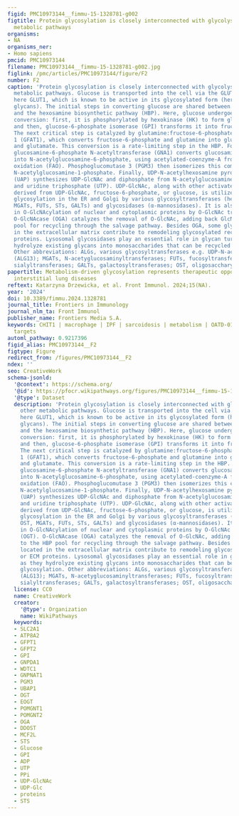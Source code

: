 ```yaml
---
figid: PMC10973144__fimmu-15-1328781-g002
figtitle: Protein glycosylation is closely interconnected with glycolysis and other
  metabolic pathways
organisms:
- NA
organisms_ner:
- Homo sapiens
pmcid: PMC10973144
filename: PMC10973144__fimmu-15-1328781-g002.jpg
figlink: /pmc/articles/PMC10973144/figure/F2
number: F2
caption: 'Protein glycosylation is closely interconnected with glycolysis and other
  metabolic pathways. Glucose is transported into the cell via the GLUT transporter,
  here GLUT1, which is known to be active in its glycosylated form (here with polyLacNAc
  glycans). The initial steps in converting glucose are shared between glycolysis
  and the hexosamine biosynthetic pathway (HBP). Here, glucose undergoes a two-step
  conversion: first, it is phosphorylated by hexokinase (HK) to form glucose-6-phosphate,
  and then, glucose-6-phosphate isomerase (GPI) transforms it into fructose-6-phosphate.
  The next critical step is catalyzed by glutamine:fructose-6-phosphate aminotransferase
  1 (GFAT1), which converts fructose-6-phosphate and glutamine into glucosamine-6-phosphate
  and glutamate. This conversion is a rate-limiting step in the HBP. Following this,
  glucosamine-6-phosphate N-acetyltransferase (GNA1) converts glucosamine-6-phosphate
  into N-acetylglucosamine-6-phosphate, using acetylated-coenzyme-A from fatty acid
  oxidation (FAO). Phosphoglucomutase 3 (PGM3) then isomerizes this compound into
  N-acetylglucosamine-1-phosphate. Finally, UDP-N-acetylhexosamine pyrophosphorylase
  (UAP) synthesizes UDP-GlcNAc and diphosphate from N-acetylglucosamine-1-phosphate
  and uridine triphosphate (UTP). UDP-GlcNAc, along with other activated monosaccharides
  derived from UDP-GlcNAc, fructose-6-phosphate, or glucose, is utilized for protein
  glycosylation in the ER and Golgi by various glycosyltransferases (here ALGs, OST,
  MGATs, FUTs, STs, GALTs) and glycosidases (α-mannosidases). It is also involved
  in O-GlcNAcylation of nuclear and cytoplasmic proteins by O-GlcNAc transferase (OGT).
  O-GlcNAcase (OGA) catalyzes the removal of O-GlcNAc, adding back GlcNAc to the HBP
  pool for recycling through the salvage pathway. Besides OGA, some glycosidases located
  in the extracellular matrix contribute to remodeling glycosylated receptors or ECM
  proteins. Lysosomal glycosidases play an essential role in glycan turnover, as they
  hydrolyze existing glycans into monosaccharides that can be recycled for glycosylation.
  Other abbreviations: ALGs, various glycosyltransferases e.g. UDP-N-acetylglucosaminyltransferase
  (ALG13); MGATs, N-acetyglucosaminyltransferases; FUTs, fucosyltransferases; STs-
  sialyltransferases; GALTs, galactosyltransferases; OST, oligosaccharyltransferase'
papertitle: Metabolism-driven glycosylation represents therapeutic opportunities in
  interstitial lung diseases
reftext: Katarzyna Drzewicka, et al. Front Immunol. 2024;15(NA).
year: '2024'
doi: 10.3389/fimmu.2024.1328781
journal_title: Frontiers in Immunology
journal_nlm_ta: Front Immunol
publisher_name: Frontiers Media S.A.
keywords: CHIT1 | macrophage | IPF | sarcoidosis | metabolism | OATD-01 | therapeutic
  targets
automl_pathway: 0.9217396
figid_alias: PMC10973144__F2
figtype: Figure
redirect_from: /figures/PMC10973144__F2
ndex: ''
seo: CreativeWork
schema-jsonld:
  '@context': https://schema.org/
  '@id': https://pfocr.wikipathways.org/figures/PMC10973144__fimmu-15-1328781-g002.html
  '@type': Dataset
  description: 'Protein glycosylation is closely interconnected with glycolysis and
    other metabolic pathways. Glucose is transported into the cell via the GLUT transporter,
    here GLUT1, which is known to be active in its glycosylated form (here with polyLacNAc
    glycans). The initial steps in converting glucose are shared between glycolysis
    and the hexosamine biosynthetic pathway (HBP). Here, glucose undergoes a two-step
    conversion: first, it is phosphorylated by hexokinase (HK) to form glucose-6-phosphate,
    and then, glucose-6-phosphate isomerase (GPI) transforms it into fructose-6-phosphate.
    The next critical step is catalyzed by glutamine:fructose-6-phosphate aminotransferase
    1 (GFAT1), which converts fructose-6-phosphate and glutamine into glucosamine-6-phosphate
    and glutamate. This conversion is a rate-limiting step in the HBP. Following this,
    glucosamine-6-phosphate N-acetyltransferase (GNA1) converts glucosamine-6-phosphate
    into N-acetylglucosamine-6-phosphate, using acetylated-coenzyme-A from fatty acid
    oxidation (FAO). Phosphoglucomutase 3 (PGM3) then isomerizes this compound into
    N-acetylglucosamine-1-phosphate. Finally, UDP-N-acetylhexosamine pyrophosphorylase
    (UAP) synthesizes UDP-GlcNAc and diphosphate from N-acetylglucosamine-1-phosphate
    and uridine triphosphate (UTP). UDP-GlcNAc, along with other activated monosaccharides
    derived from UDP-GlcNAc, fructose-6-phosphate, or glucose, is utilized for protein
    glycosylation in the ER and Golgi by various glycosyltransferases (here ALGs,
    OST, MGATs, FUTs, STs, GALTs) and glycosidases (α-mannosidases). It is also involved
    in O-GlcNAcylation of nuclear and cytoplasmic proteins by O-GlcNAc transferase
    (OGT). O-GlcNAcase (OGA) catalyzes the removal of O-GlcNAc, adding back GlcNAc
    to the HBP pool for recycling through the salvage pathway. Besides OGA, some glycosidases
    located in the extracellular matrix contribute to remodeling glycosylated receptors
    or ECM proteins. Lysosomal glycosidases play an essential role in glycan turnover,
    as they hydrolyze existing glycans into monosaccharides that can be recycled for
    glycosylation. Other abbreviations: ALGs, various glycosyltransferases e.g. UDP-N-acetylglucosaminyltransferase
    (ALG13); MGATs, N-acetyglucosaminyltransferases; FUTs, fucosyltransferases; STs-
    sialyltransferases; GALTs, galactosyltransferases; OST, oligosaccharyltransferase'
  license: CC0
  name: CreativeWork
  creator:
    '@type': Organization
    name: WikiPathways
  keywords:
  - SLC2A1
  - ATP8A2
  - GFPT1
  - GFPT2
  - GPI
  - GNPDA1
  - WDTC1
  - GNPNAT1
  - PGM3
  - UBAP1
  - OGT
  - EOGT
  - POMGNT1
  - POMGNT2
  - OGA
  - DDOST
  - MCF2L
  - STS
  - Glucose
  - GPI
  - ADP
  - UTP
  - PPi
  - UDP-GlcNAc
  - UDP-Glc
  - proteins
  - STS
---
```


